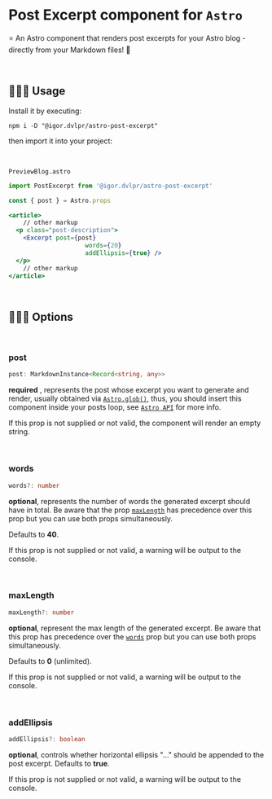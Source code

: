 # Post Excerpt component for `Astro`

⭐ An Astro component that renders post excerpts for your Astro blog - directly from your Markdown files! 🚀

<br>

## 🕵🏼‍♂️ Usage

Install it by executing:

```shell
npm i -D "@igor.dvlpr/astro-post-excerpt"
```

then import it into your project:

<br>

`PreviewBlog.astro`

```jsx
import PostExcerpt from '@igor.dvlpr/astro-post-excerpt'

const { post } = Astro.props

<article>
	// other markup
  <p class="post-description">
    <Excerpt post={post}
					 words={20}
					 addEllipsis={true} />
  </p>
	// other markup
</article>
```

<br>

## 🤹🏼‍♂️ Options

<br>

### post

```ts
post: MarkdownInstance<Record<string, any>>
```

**required** , represents the post whose excerpt you want to generate and render, usually obtained via [`Astro.glob()`](https://docs.astro.build/en/reference/api-reference/#astroglob), thus, you should insert this component inside your posts loop, see [`Astro API`](https://docs.astro.build/en/reference/api-reference/) for more info.

If this prop is not supplied or not valid, the component will render an empty string.

<br>

### words

```ts
words?: number
```

**optional**, represents the number of words the generated excerpt should have in total. Be aware that the prop [`maxLength`](#maxlength) has precedence over this prop but you can use both props simultaneously.

Defaults to **40**.

If this prop is not supplied or not valid, a warning will be output to the console.

<br>

### maxLength

```ts
maxLength?: number
```

**optional**, represent the max length of the generated excerpt. Be aware that this prop has precedence over the [`words`](#words) prop but you can use both props simultaneously.

Defaults to **0** (unlimited).

If this prop is not supplied or not valid, a warning will be output to the console.

 <br>

### addEllipsis

```ts
addEllipsis?: boolean
```

**optional**, controls whether horizontal ellipsis "…" should be appended to the post excerpt. Defaults to **true**.

If this prop is not supplied or not valid, a warning will be output to the console.
